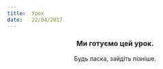 ```yaml
---
title:  Урок
date:   22/04/2017
---
```


### <center>Ми готуємо цей урок.</center>
<center>Будь ласка, зайдіть пізніше.</center>
